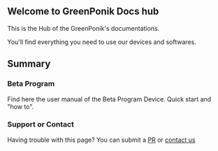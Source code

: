 ## Welcome to GreenPonik Docs hub

This is the Hub of the GreenPonik's documentations.

You'll find everything you need to use our devices and softwares.

## Summary

### Beta Program
Find here the user manual of the Beta Program Device. Quick start and "how to".

### Support or Contact
Having trouble with this page? You can submit a [PR](https://github.com/GreenPonik/GreenPonik_Docs/pulls) or [contact us](https://www.greenponik.com)
